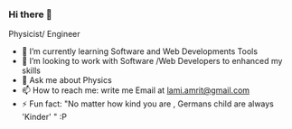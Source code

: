 ### Hi there 👋
Physicist/ Engineer

- 🌱 I’m currently learning Software and Web Developments Tools
- 🤔 I’m looking to work with Software /Web Developers to enhanced my skills
- 💬 Ask me about Physics 
- 📫 How to reach me: write me Email at lami.amrit@gmail.com
- ⚡ Fun fact: "No matter how kind you are , Germans child are always 'Kinder' " :P



<!--
**lamichhaneamrit/lamichhaneamrit** is a ✨ _special_ ✨ repository because its `README.md` (this file) appears on your GitHub profile.

